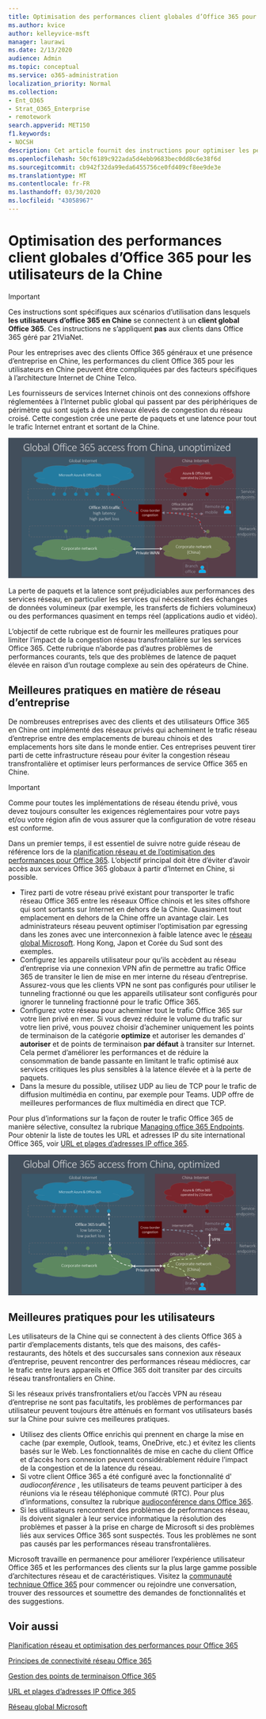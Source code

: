 ```yaml
---
title: Optimisation des performances client globales d’Office 365 pour les utilisateurs de la Chine
ms.author: kvice
author: kelleyvice-msft
manager: laurawi
ms.date: 2/13/2020
audience: Admin
ms.topic: conceptual
ms.service: o365-administration
localization_priority: Normal
ms.collection:
- Ent_O365
- Strat_O365_Enterprise
- remotework
search.appverid: MET150
f1.keywords:
- NOCSH
description: Cet article fournit des instructions pour optimiser les performances réseau pour les utilisateurs de la Chine des clients Office 365 généraux.
ms.openlocfilehash: 50cf6189c922ada5d4ebb9683bec0dd8c6e38f6d
ms.sourcegitcommit: cb942f32da99eda6455756ce0fd409cf8ee9de3e
ms.translationtype: MT
ms.contentlocale: fr-FR
ms.lasthandoff: 03/30/2020
ms.locfileid: "43058967"
---
```

# <a name="office-365-global-tenant-performance-optimization-for-china-users"></a>Optimisation des performances client globales d’Office 365 pour les utilisateurs de la Chine

>[!IMPORTANT]
>Ces instructions sont spécifiques aux scénarios d’utilisation dans lesquels **les utilisateurs d’office 365 en Chine** se connectent à un **client global Office 365**. Ces instructions ne s’appliquent **pas** aux clients dans Office 365 géré par 21ViaNet.

Pour les entreprises avec des clients Office 365 généraux et une présence d’entreprise en Chine, les performances du client Office 365 pour les utilisateurs en Chine peuvent être compliquées par des facteurs spécifiques à l’architecture Internet de Chine Telco.

Les fournisseurs de services Internet chinois ont des connexions offshore réglementées à l’Internet public global qui passent par des périphériques de périmètre qui sont sujets à des niveaux élevés de congestion du réseau croisé. Cette congestion crée une perte de paquets et une latence pour tout le trafic Internet entrant et sortant de la Chine.

![Trafic Office 365-non optimisé](media/O365-networking/China-O365-unoptimized.png)

La perte de paquets et la latence sont préjudiciables aux performances des services réseau, en particulier les services qui nécessitent des échanges de données volumineux (par exemple, les transferts de fichiers volumineux) ou des performances quasiment en temps réel (applications audio et vidéo).

L’objectif de cette rubrique est de fournir les meilleures pratiques pour limiter l’impact de la congestion réseau transfrontalière sur les services Office 365. Cette rubrique n’aborde pas d’autres problèmes de performances courants, tels que des problèmes de latence de paquet élevée en raison d’un routage complexe au sein des opérateurs de Chine.

## <a name="corporate-network-best-practices"></a>Meilleures pratiques en matière de réseau d’entreprise

De nombreuses entreprises avec des clients et des utilisateurs Office 365 en Chine ont implémenté des réseaux privés qui acheminent le trafic réseau d’entreprise entre des emplacements de bureau chinois et des emplacements hors site dans le monde entier. Ces entreprises peuvent tirer parti de cette infrastructure réseau pour éviter la congestion réseau transfrontalière et optimiser leurs performances de service Office 365 en Chine.

>[!IMPORTANT]
>Comme pour toutes les implémentations de réseau étendu privé, vous devez toujours consulter les exigences réglementaires pour votre pays et/ou votre région afin de vous assurer que la configuration de votre réseau est conforme.

Dans un premier temps, il est essentiel de suivre notre guide réseau de référence lors de la [planification réseau et de l’optimisation des performances pour Office 365](https://aka.ms/tune). L’objectif principal doit être d’éviter d’avoir accès aux services Office 365 globaux à partir d’Internet en Chine, si possible.

- Tirez parti de votre réseau privé existant pour transporter le trafic réseau Office 365 entre les réseaux Office chinois et les sites offshore qui sont sortants sur Internet en dehors de la Chine. Quasiment tout emplacement en dehors de la Chine offre un avantage clair. Les administrateurs réseau peuvent optimiser l’optimisation par egressing dans les zones avec une interconnexion à faible latence avec le [réseau global Microsoft](https://docs.microsoft.com/azure/networking/microsoft-global-network). Hong Kong, Japon et Corée du Sud sont des exemples.
- Configurez les appareils utilisateur pour qu’ils accèdent au réseau d’entreprise via une connexion VPN afin de permettre au trafic Office 365 de transiter le lien de mise en mer interne du réseau d’entreprise. Assurez-vous que les clients VPN ne sont pas configurés pour utiliser le tunneling fractionné ou que les appareils utilisateur sont configurés pour ignorer le tunneling fractionné pour le trafic Office 365.
- Configurez votre réseau pour acheminer tout le trafic Office 365 sur votre lien privé en mer. Si vous devez réduire le volume du trafic sur votre lien privé, vous pouvez choisir d’acheminer uniquement les points de terminaison de la catégorie **optimize** et autoriser les demandes d' **autoriser** et de points de terminaison **par défaut** à transiter sur Internet. Cela permet d’améliorer les performances et de réduire la consommation de bande passante en limitant le trafic optimisé aux services critiques les plus sensibles à la latence élevée et à la perte de paquets.
- Dans la mesure du possible, utilisez UDP au lieu de TCP pour le trafic de diffusion multimédia en continu, par exemple pour Teams. UDP offre de meilleures performances de flux multimédia en direct que TCP.

Pour plus d’informations sur la façon de router le trafic Office 365 de manière sélective, consultez la rubrique [Managing office 365 Endpoints](managing-office-365-endpoints.md). Pour obtenir la liste de toutes les URL et adresses IP du site international Office 365, voir [URL et plages d’adresses IP office 365](urls-and-ip-address-ranges.md).

![Optimisation du trafic Office 365](media/O365-networking/China-O365-optimized.png)

## <a name="user-best-practices"></a>Meilleures pratiques pour les utilisateurs

Les utilisateurs de la Chine qui se connectent à des clients Office 365 à partir d’emplacements distants, tels que des maisons, des cafés-restaurants, des hôtels et des succursales sans connexion aux réseaux d’entreprise, peuvent rencontrer des performances réseau médiocres, car le trafic entre leurs appareils et Office 365 doit transiter par des circuits réseau transfrontaliers en Chine.

Si les réseaux privés transfrontaliers et/ou l’accès VPN au réseau d’entreprise ne sont pas facultatifs, les problèmes de performances par utilisateur peuvent toujours être atténués en formant vos utilisateurs basés sur la Chine pour suivre ces meilleures pratiques.

- Utilisez des clients Office enrichis qui prennent en charge la mise en cache (par exemple, Outlook, teams, OneDrive, etc.) et évitez les clients basés sur le Web. Les fonctionnalités de mise en cache du client Office et d’accès hors connexion peuvent considérablement réduire l’impact de la congestion et de la latence du réseau.
- Si votre client Office 365 a été configuré avec la fonctionnalité d' _audioconférence_ , les utilisateurs de teams peuvent participer à des réunions via le réseau téléphonique commuté (RTC). Pour plus d’informations, consultez la rubrique [audioconférence dans Office 365](https://docs.microsoft.com/microsoftteams/audio-conferencing-in-office-365).
- Si les utilisateurs rencontrent des problèmes de performances réseau, ils doivent signaler à leur service informatique la résolution des problèmes et passer à la prise en charge de Microsoft si des problèmes liés aux services Office 365 sont suspectés. Tous les problèmes ne sont pas causés par les performances réseau transfrontalières.

Microsoft travaille en permanence pour améliorer l’expérience utilisateur Office 365 et les performances des clients sur la plus large gamme possible d’architectures réseau et de caractéristiques. Visitez la [communauté technique Office 365](https://techcommunity.microsoft.com/t5/office-365/bd-p/Office365General) pour commencer ou rejoindre une conversation, trouver des ressources et soumettre des demandes de fonctionnalités et des suggestions.

## <a name="related-topics"></a>Voir aussi

[Planification réseau et optimisation des performances pour Office 365](https://aka.ms/tune)

[Principes de connectivité réseau Office 365](office-365-network-connectivity-principles.md)

[Gestion des points de terminaison Office 365](managing-office-365-endpoints.md)

[URL et plages d’adresses IP Office 365](urls-and-ip-address-ranges.md)

[Réseau global Microsoft](https://docs.microsoft.com/azure/networking/microsoft-global-network)
